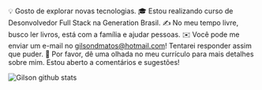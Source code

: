 
 💡 Gosto de explorar novas tecnologias.
 🎓 Estou realizando curso de Desonvolvedor Full Stack na Generation Brasil.
 ✍️ No meu tempo livre, busco ler livros, está com a família e ajudar pessoas.
 ✉️ Você pode me enviar um e-mail no gilsondmatos@hotmail.com! Tentarei responder assim que puder.
 📄 Por favor, dê uma olhada no meu currículo para mais detalhes sobre mim. Estou aberto a comentários e sugestões!

![Gilson github stats](https://github-readme-stats.vercel.app/api?username=gilsondmatos&theme=radical&show_icons=true)
